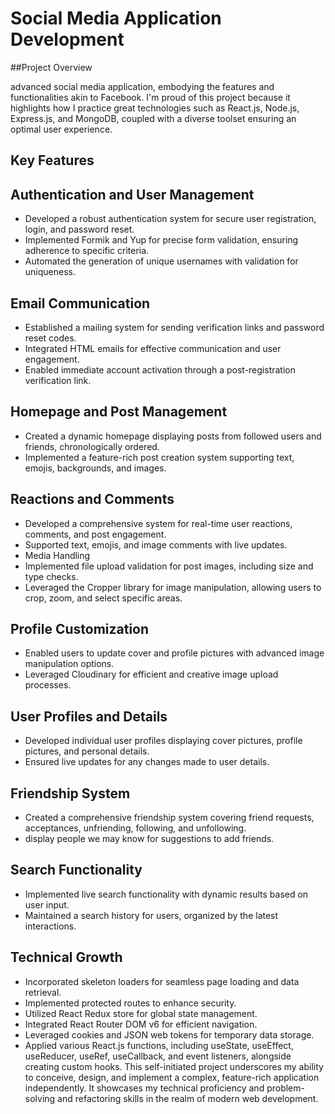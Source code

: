 # Social Media Application Development

##Project Overview

advanced social media application, embodying the features and functionalities akin to Facebook. 
I'm proud of this project because it highlights how I practice great technologies such as React.js, Node.js, Express.js, and MongoDB, coupled with a diverse toolset ensuring an optimal user experience.

## Key Features

## Authentication and User Management
- Developed a robust authentication system for secure user registration, login, and password reset.
- Implemented Formik and Yup for precise form validation, ensuring adherence to specific criteria.
- Automated the generation of unique usernames with validation for uniqueness.
## Email Communication
- Established a mailing system for sending verification links and password reset codes.
- Integrated HTML emails for effective communication and user engagement.
- Enabled immediate account activation through a post-registration verification link.
## Homepage and Post Management
- Created a dynamic homepage displaying posts from followed users and friends, chronologically ordered.
- Implemented a feature-rich post creation system supporting text, emojis, backgrounds, and images.
## Reactions and Comments
- Developed a comprehensive system for real-time user reactions, comments, and post engagement.
- Supported text, emojis, and image comments with live updates.
- Media Handling
- Implemented file upload validation for post images, including size and type checks.
- Leveraged the Cropper library for image manipulation, allowing users to crop, zoom, and select specific areas.
## Profile Customization
- Enabled users to update cover and profile pictures with advanced image manipulation options.
- Leveraged Cloudinary for efficient and creative image upload processes.
## User Profiles and Details
- Developed individual user profiles displaying cover pictures, profile pictures, and personal details.
- Ensured live updates for any changes made to user details.
## Friendship System
- Created a comprehensive friendship system covering friend requests, acceptances, unfriending, following, and unfollowing.
- display people we may know for suggestions to add friends.
## Search Functionality
- Implemented live search functionality with dynamic results based on user input.
- Maintained a search history for users, organized by the latest interactions.
## Technical Growth
- Incorporated skeleton loaders for seamless page loading and data retrieval.
- Implemented protected routes to enhance security.
- Utilized React Redux store for global state management.
- Integrated React Router DOM v6 for efficient navigation.
- Leveraged cookies and JSON web tokens for temporary data storage.
- Applied various React.js functions, including useState, useEffect, useReducer, useRef, useCallback, and event listeners, alongside creating custom hooks.
This self-initiated project underscores my ability to conceive, design, and implement a complex, feature-rich application independently.
It showcases my technical proficiency and problem-solving and refactoring skills in the realm of modern web development.


